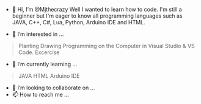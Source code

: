 - 👋 Hi, I’m @Mjthecrazy
Well I wanted to learn how to code. I'm still a beginner but I'm eager to know all programming languages such as JAVA, C++, C#, Lua, Python, Arduino IDE and HTML. 

- 👀 I’m interested in ...
> Planting
> Drawing
> Programming on the Computer in Visual Studio & VS Code.
> Excercise

- 🌱 I’m currently learning ...
> JAVA
> HTML
> Arduino IDE

- 💞️ I’m looking to collaborate on ...
- 📫 How to reach me ...

<!---
Mjthecrazy/Mjthecrazy is a ✨ special ✨ repository because its `README.md` (this file) appears on your GitHub profile.
You can click the Preview link to take a look at your changes.
--->
